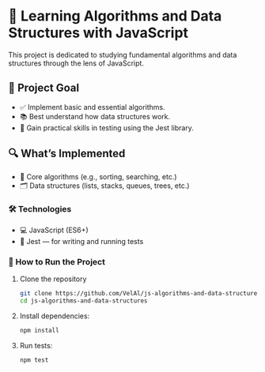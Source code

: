 # 🚀 Learning Algorithms and Data Structures with JavaScript

This project is dedicated to studying fundamental algorithms and data structures through the lens of JavaScript.

## 🎯 Project Goal

- ✅ Implement basic and essential algorithms.
- 📚 Best understand how data structures work.
- 🧪 Gain practical skills in testing using the Jest library.

## 🔍 What’s Implemented

- 🔢 Core algorithms (e.g., sorting, searching, etc.)
- 🗂️ Data structures (lists, stacks, queues, trees, etc.)

### 🛠️ Technologies

- 💻 JavaScript (ES6+)
- 🧰 Jest — for writing and running tests

### 🚀 How to Run the Project

1. Clone the repository

   ```bash
   git clone https://github.com/VelAl/js-algorithms-and-data-structures.git
   cd js-algorithms-and-data-structures
   ```

2. Install dependencies:

   ```bash
   npm install
   ```

3. Run tests:

   ```bash
   npm test
   ```
